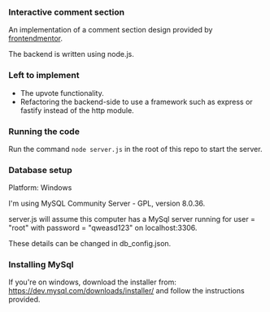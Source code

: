 ### Interactive comment section
An implementation of a comment section design provided by [frontendmentor](https://frontendmentor.io).

The backend is written using node.js.

### Left to implement
- The upvote functionality.
- Refactoring the backend-side to use a framework such as express or fastify instead of the http module.

### Running the code

Run the command ```node server.js``` in the root of this repo to start the server.

### Database setup
Platform: Windows

I'm using MySQL Community Server - GPL, version 8.0.36.

server.js will assume this computer has a MySql server running for user = "root" with password = "qweasd123" on localhost:3306.

These details can be changed in db_config.json.

### Installing MySql

If you're on windows, download the installer from: https://dev.mysql.com/downloads/installer/ and follow the instructions provided.

